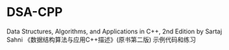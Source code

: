 # DSA-CPP
Data Structures, Algorithms, and Applications in C++, 2nd Edition by Sartaj Sahni 《数据结构算法与应用C++描述》(原书第二版) 示例代码和练习
